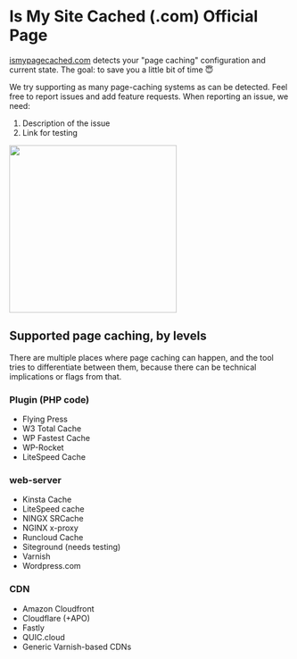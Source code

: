 # Is My Site Cached (.com) Official Page
[ismypagecached.com](http://ismypagecached.com/) detects your "page caching" configuration and current state. The goal: to save you a little bit of time 😇

We try supporting as many page-caching systems as can be detected. Feel free to report issues and add feature requests. 
When reporting an issue, we need:
1. Description of the issue
2. Link for testing

<img src="https://github.com/hubertnguyen/ismysitecached_public/blob/main/ismypagecached-screenshot.jpg" width="300">


## Supported page caching, by levels
There are multiple places where page caching can happen, and the tool tries to differentiate between them, because there can be technical implications or flags from that.
### Plugin (PHP code)
- Flying Press
- W3 Total Cache
- WP Fastest Cache
- WP-Rocket
- LiteSpeed Cache
### web-server
- Kinsta Cache
- LiteSpeed cache
- NINGX SRCache
- NGINX x-proxy
- Runcloud Cache
- Siteground (needs testing)
- Varnish
- Wordpress.com
### CDN
- Amazon Cloudfront 
- Cloudflare (+APO)
- Fastly
- QUIC.cloud
- Generic Varnish-based CDNs
